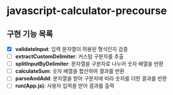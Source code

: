 # javascript-calculator-precourse

## 구현 기능 목록

- [x] **validateInput**: 입력 문자열이 허용된 형식인지 검증
- [ ] **extractCustomDelimiter**: 커스텀 구분자를 추출
- [ ] **splitInputByDelimiter**: 문자열을 구분자로 나누어 숫자 배열을 반환
- [ ] **calculateSum**: 숫자 배열을 합산하여 결과를 반환
- [ ] **parseAndAdd**: 문자열을 받아 구분자에 따라 숫자를 더한 결과를 반환
- [ ] **run(App.js)**: 사용자 입력을 받아 결과를 출력
